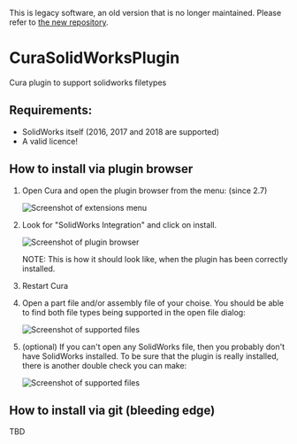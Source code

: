 This is legacy software, an old version that is no longer maintained. Please refer to [the new repository](https://github.com/thopiekar/CuraSolidWorksPlugin).

# CuraSolidWorksPlugin
Cura plugin to support solidworks filetypes 

## Requirements:
 * SolidWorks itself (2016, 2017 and 2018 are supported)
 * A valid licence!

## How to install via plugin browser

 1. Open Cura and open the plugin browser from the menu: (since 2.7)
    
    ![Screenshot of extensions menu](https://raw.githubusercontent.com/Ultimaker/CuraSolidWorksPlugin/doc/OpenPluginBrowser.png)
    
 2. Look for "SolidWorks Integration" and click on install.
    
    ![Screenshot of plugin browser](https://github.com/Ultimaker/CuraSolidWorksPlugin/blob/doc/ChoosePluginInTheBrowser.png)
    
    NOTE: This is how it should look like, when the plugin has been correctly installed.
    
 3. Restart Cura
 
 4. Open a part file and/or assembly file of your choise. You should be able to find both file types being supported in the open file dialog:
 
    ![Screenshot of supported files](https://raw.githubusercontent.com/Ultimaker/CuraSolidWorksPlugin/doc/OpenFileDialogSupportedFiles.png)
    
 5. (optional) If you can't open any SolidWorks file, then you probably don't have SolidWorks installed. To be sure that the plugin is really installed, there is another double check you can make:
 
    ![Screenshot of supported files](https://raw.githubusercontent.com/Ultimaker/CuraSolidWorksPlugin/doc/PreferencesListOfPlugins.png)
 
 ## How to install via git (bleeding edge)
 
   TBD
